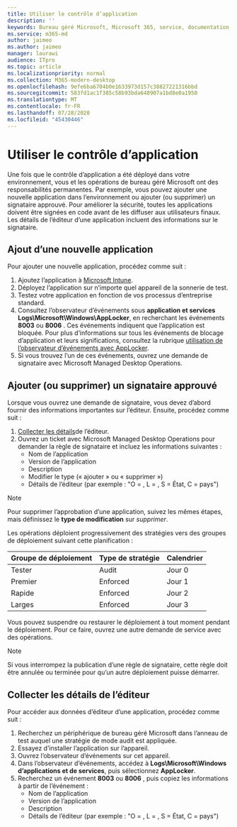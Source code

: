 ```yaml
---
title: Utiliser le contrôle d’application
description: ''
keywords: Bureau géré Microsoft, Microsoft 365, service, documentation
ms.service: m365-md
author: jaimeo
ms.author: jaimeo
manager: laurawi
audience: ITpro
ms.topic: article
ms.localizationpriority: normal
ms.collection: M365-modern-desktop
ms.openlocfilehash: 9efe6ba6704b0e1633973d157c38827221316bbd
ms.sourcegitcommit: 583fd1ac1f385c58b93bda648907a1bd8e0a1950
ms.translationtype: MT
ms.contentlocale: fr-FR
ms.lasthandoff: 07/28/2020
ms.locfileid: "45430446"
---
```

# <a name="work-with-app-control"></a>Utiliser le contrôle d’application

Une fois que le contrôle d’application a été déployé dans votre environnement, vous et les opérations de bureau géré Microsoft ont des responsabilités permanentes. Par exemple, vous pouvez ajouter une nouvelle application dans l’environnement ou ajouter (ou supprimer) un signataire approuvé. Pour améliorer la sécurité, toutes les applications doivent être signées en code avant de les diffuser aux utilisateurs finaux. Les détails de l’éditeur d’une application incluent des informations sur le signataire.


## <a name="add-a-new-app"></a>Ajout d’une nouvelle application

Pour ajouter une nouvelle application, procédez comme suit :

1. Ajoutez l’application à [Microsoft Intune](https://docs.microsoft.com/mem/intune/apps/apps-win32-app-management).
2. Déployez l’application sur n’importe quel appareil de la sonnerie de test. 
3. Testez votre application en fonction de vos processus d’entreprise standard. 
4. Consultez l’observateur d’événements sous **application et services Logs\Microsoft\Windows\AppLocker**, en recherchant les événements **8003** ou **8006** . Ces événements indiquent que l’application est bloquée. Pour plus d’informations sur tous les événements de blocage d’application et leurs significations, consultez la rubrique [utilisation de l’observateur d’événements avec AppLocker](https://docs.microsoft.com/windows/security/threat-protection/windows-defender-application-control/applocker/using-event-viewer-with-applocker).
5. Si vous trouvez l’un de ces événements, ouvrez une demande de signataire avec Microsoft Managed Desktop Operations.

## <a name="add-or-remove-a-trusted-signer"></a>Ajouter (ou supprimer) un signataire approuvé

Lorsque vous ouvrez une demande de signataire, vous devez d’abord fournir des informations importantes sur l’éditeur. Ensuite, procédez comme suit :

1. [Collecter les détails](#gather-publisher-details)de l’éditeur.
2. Ouvrez un ticket avec Microsoft Managed Desktop Operations pour demander la règle de signataire et incluez les informations suivantes :  
    - Nom de l’application 
    - Version de l’application 
    - Description 
    - Modifier le type (« ajouter » ou « supprimer »)  
    - Détails de l’éditeur (par exemple : "O = <publisher name> , L = <location> , S = État, C = pays") 

> [!NOTE]
> Pour supprimer l’approbation d’une application, suivez les mêmes étapes, mais définissez le **type de modification** sur *supprimer*.

Les opérations déploient progressivement des stratégies vers des groupes de déploiement suivant cette planification :


|Groupe de déploiement  |Type de stratégie  |Calendrier  |
|---------|---------|---------|
|Tester     |  Audit       |  Jour 0       |
|Premier     | Enforced        | Jour 1        |
|Rapide     | Enforced        |  Jour 2       |
|Larges     | Enforced        |  Jour 3       |


Vous pouvez suspendre ou restaurer le déploiement à tout moment pendant le déploiement. Pour ce faire, ouvrez une autre demande de service avec des opérations.

> [!NOTE]
> Si vous interrompez la publication d’une règle de signataire, cette règle doit être annulée ou terminée pour qu’un autre déploiement puisse démarrer.

## <a name="gather-publisher-details"></a>Collecter les détails de l’éditeur

Pour accéder aux données d’éditeur d’une application, procédez comme suit :

1. Recherchez un périphérique de bureau géré Microsoft dans l’anneau de test auquel une stratégie de mode audit est appliquée. 
2. Essayez d’installer l’application sur l’appareil.
3. Ouvrez l’observateur d’événements sur cet appareil. 
4. Dans l’observateur d’événements, accédez à **Logs\Microsoft\Windows d’applications et de services**, puis sélectionnez **AppLocker**. 
5. Recherchez un événement **8003** ou **8006** , puis copiez les informations à partir de l’événement : 
    - Nom de l’application 
    - Version de l’application 
    - Description 
    - Détails de l’éditeur (par exemple : "O = <publisher name> , L = <location> , S = État, C = pays") 
